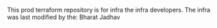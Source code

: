 This prod terraform repository is for infra the infra developers.
The infra was last modified by the: Bharat Jadhav
